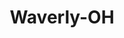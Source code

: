 ---
title: Waverly-OH
slug: waverly-oh
f_state:
- cms/state/ohio.md
f_locations:
- cms/payday-loan/cashland-inc-9419.md
- cms/payday-loan/dash-for-cash-15678.md
- cms/payday-loan/e-z-cash-16225.md
- cms/payday-loan/e-z-cash-16352.md
- cms/payday-loan/first-check-cash-advance-18533.md
- cms/payday-loan/first-check-cash-advance-18543.md
- cms/payday-loan/first-check-cash-advance-18544.md
- cms/payday-loan/payday-express-23875.md
- cms/payday-loan/payday-express-23880.md
updated-on: '2024-05-30T13:41:28.615Z'
created-on: '2024-05-30T13:41:28.615Z'
published-on: '2024-05-30T13:54:32.469Z'
f_city: Waverly
layout: '[city].html'
tags: city
---